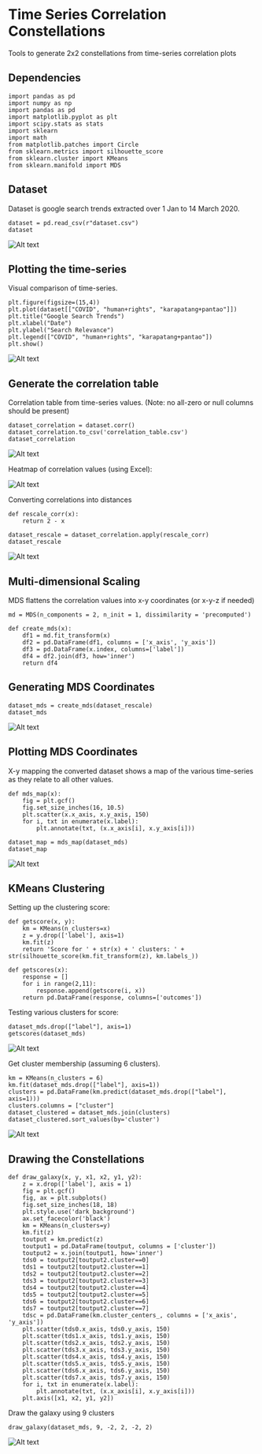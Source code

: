 # Time Series Correlation Constellations

Tools to generate 2x2 constellations from time-series correlation plots

## Dependencies

```
import pandas as pd
import numpy as np
import pandas as pd
import matplotlib.pyplot as plt
import scipy.stats as stats
import sklearn
import math
from matplotlib.patches import Circle
from sklearn.metrics import silhouette_score
from sklearn.cluster import KMeans
from sklearn.manifold import MDS
```

## Dataset

Dataset is google search trends extracted over 1 Jan to 14 March 2020. 

```
dataset = pd.read_csv(r"dataset.csv")
dataset
```

![Alt text](https://github.com/docligot/constellation_tools/blob/main/dataset.png)

## Plotting the time-series

Visual comparison of time-series. 

```
plt.figure(figsize=(15,4))
plt.plot(dataset[["COVID", "human+rights", "karapatang+pantao"]])
plt.title("Google Search Trends")
plt.xlabel("Date")
plt.ylabel("Search Relevance")
plt.legend(["COVID", "human+rights", "karapatang+pantao"])
plt.show()
```
![Alt text](https://github.com/docligot/constellation_tools/blob/main/time_series.png)

## Generate the correlation table

Correlation table from time-series values. (Note: no all-zero or null columns should be present)

```
dataset_correlation = dataset.corr()
dataset_correlation.to_csv('correlation_table.csv')
dataset_correlation
```
![Alt text](https://github.com/docligot/constellation_tools/blob/main/correlation_table.png)

Heatmap of correlation values (using Excel):

![Alt text](https://github.com/docligot/constellation_tools/blob/main/correlation_heatmap.png)

Converting correlations into distances

```
def rescale_corr(x):
    return 2 - x

dataset_rescale = dataset_correlation.apply(rescale_corr)
dataset_rescale
```

![Alt text](https://github.com/docligot/constellation_tools/blob/main/rescaled_correlation.png)


## Multi-dimensional Scaling

MDS flattens the correlation values into x-y coordinates (or x-y-z if needed)

```
md = MDS(n_components = 2, n_init = 1, dissimilarity = 'precomputed')

def create_mds(x):
    df1 = md.fit_transform(x)
    df2 = pd.DataFrame(df1, columns = ['x_axis', 'y_axis'])
    df3 = pd.DataFrame(x.index, columns=['label'])
    df4 = df2.join(df3, how='inner')
    return df4
```

## Generating MDS Coordinates

```
dataset_mds = create_mds(dataset_rescale)
dataset_mds
```
![Alt text](https://github.com/docligot/constellation_tools/blob/main/mds_coordinates.png)

## Plotting MDS Coordinates

X-y mapping the converted dataset shows a map of the various time-series as they relate to all other values. 
```
def mds_map(x):
    fig = plt.gcf()
    fig.set_size_inches(16, 10.5)
    plt.scatter(x.x_axis, x.y_axis, 150)
    for i, txt in enumerate(x.label):
        plt.annotate(txt, (x.x_axis[i], x.y_axis[i]))

dataset_map = mds_map(dataset_mds)
dataset_map
```
![Alt text](https://github.com/docligot/constellation_tools/blob/main/dataset_map.png)

## KMeans Clustering

Setting up the clustering score: 
```
def getscore(x, y):
    km = KMeans(n_clusters=x)
    z = y.drop(['label'], axis=1)
    km.fit(z)
    return 'Score for ' + str(x) + ' clusters: ' + str(silhouette_score(km.fit_transform(z), km.labels_))

def getscores(x):
    response = []
    for i in range(2,11):
        response.append(getscore(i, x))
    return pd.DataFrame(response, columns=['outcomes'])
```

Testing various clusters for score:

```
dataset_mds.drop(["label"], axis=1)
getscores(dataset_mds)
```
![Alt text](https://github.com/docligot/constellation_tools/blob/main/cluster_score.png)

Get cluster membership (assuming 6 clusters). 

```
km = KMeans(n_clusters = 6)
km.fit(dataset_mds.drop(["label"], axis=1))
clusters = pd.DataFrame(km.predict(dataset_mds.drop(["label"], axis=1)))
clusters.columns = ["cluster"]
dataset_clustered = dataset_mds.join(clusters)
dataset_clustered.sort_values(by='cluster')
```
![Alt text](https://github.com/docligot/constellation_tools/blob/main/cluster_membership.png)

## Drawing the Constellations

```
def draw_galaxy(x, y, x1, x2, y1, y2):
    z = x.drop(['label'], axis = 1)
    fig = plt.gcf()
    fig, ax = plt.subplots()
    fig.set_size_inches(18, 18)
	plt.style.use('dark_background')
    ax.set_facecolor('black')
    km = KMeans(n_clusters=y)
    km.fit(z)
    toutput = km.predict(z)
    toutput1 = pd.DataFrame(toutput, columns = ['cluster'])
    toutput2 = x.join(toutput1, how='inner')
    tds0 = toutput2[toutput2.cluster==0]
    tds1 = toutput2[toutput2.cluster==1]
    tds2 = toutput2[toutput2.cluster==2]
    tds3 = toutput2[toutput2.cluster==3]
    tds4 = toutput2[toutput2.cluster==4]
    tds5 = toutput2[toutput2.cluster==5]
    tds6 = toutput2[toutput2.cluster==6]
    tds7 = toutput2[toutput2.cluster==7]
    tdsc = pd.DataFrame(km.cluster_centers_, columns = ['x_axis', 'y_axis'])
    plt.scatter(tds0.x_axis, tds0.y_axis, 150)
    plt.scatter(tds1.x_axis, tds1.y_axis, 150)
    plt.scatter(tds2.x_axis, tds2.y_axis, 150)
    plt.scatter(tds3.x_axis, tds3.y_axis, 150)
    plt.scatter(tds4.x_axis, tds4.y_axis, 150)
    plt.scatter(tds5.x_axis, tds5.y_axis, 150)
    plt.scatter(tds6.x_axis, tds6.y_axis, 150)
    plt.scatter(tds7.x_axis, tds7.y_axis, 150)
    for i, txt in enumerate(x.label):
        plt.annotate(txt, (x.x_axis[i], x.y_axis[i]))
    plt.axis([x1, x2, y1, y2])
```

Draw the galaxy using 9 clusters
``` 
draw_galaxy(dataset_mds, 9, -2, 2, -2, 2)
```

![Alt text](https://github.com/docligot/constellation_tools/blob/main/galaxy.png)